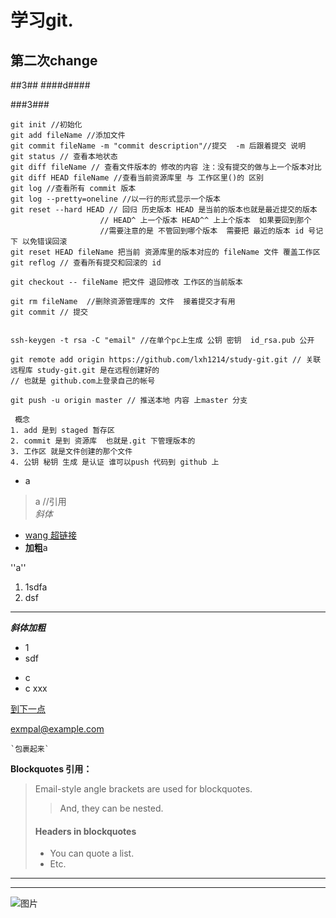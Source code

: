 # 学习git. #
## 第二次change ##
##3##
####d####

###3###

    git init //初始化
    git add fileName //添加文件 
    git commit fileName -m "commit description"//提交  -m 后跟着提交 说明
    git status // 查看本地状态 
    git diff fileName // 查看文件版本的 修改的内容 注：没有提交的做与上一个版本对比
    git diff HEAD fileName //查看当前资源库里 与 工作区里()的 区别
	git log //查看所有 commit 版本
	git log --pretty=oneline //以一行的形式显示一个版本
	git reset --hard HEAD // 回归 历史版本 HEAD 是当前的版本也就是最近提交的版本 
						// HEAD^ 上一个版本 HEAD^^ 上上个版本  如果要回到那个 
						//需要注意的是 不管回到哪个版本  需要把 最近的版本 id 号记下 以免错误回滚
    git reset HEAD fileName 把当前 资源库里的版本对应的 fileName 文件 覆盖工作区
	git reflog // 查看所有提交和回滚的 id

	git checkout -- fileName 把文件 退回修改 工作区的当前版本

	git rm fileName  //删除资源管理库的 文件  接着提交才有用
    git commit // 提交


	ssh-keygen -t rsa -C "email" //在单个pc上生成 公钥 密钥  id_rsa.pub 公开  
	
	git remote add origin https://github.com/lxh1214/study-git.git // 关联远程库 study-git.git 是在远程创建好的 
	// 也就是 github.com上登录自己的帐号

	git push -u origin master // 推送本地 内容 上master 分支

     概念 
	1. add 是到 staged 暂存区
    2. commit 是到 资源库  也就是.git 下管理版本的
    3. 工作区 就是文件创建的那个文件
    4. 公钥 秘钥 生成 是认证 谁可以push 代码到 github 上
         



* a <br>
>a //引用 <br>
*斜体*


* [wang 超链接](http://www)<br>
* 
    **加粗**a


''a'' <br>
1. 1sdfa<br>
2. dsf

---
***斜体加粗***<br>
+ 1 <br>
+ sdf

- c
- c
xxx

[到下一点][3]

[3]: http://www.baidu.com

<exmpal@example.com>

`` `包裹起来` ``


<strong>Blockquotes 引用：</strong>
> Email-style angle brackets
> are used for blockquotes.
> > And, they can be nested.
> #### Headers in blockquotes
> * You can quote a list.
> * Etc.

***
* * * 






![图片](http://d.hiphotos.baidu.com/zhidao/pic/item/902397dda144ad345a0ed8b4d0a20cf431ad854b.jpg)<br>
